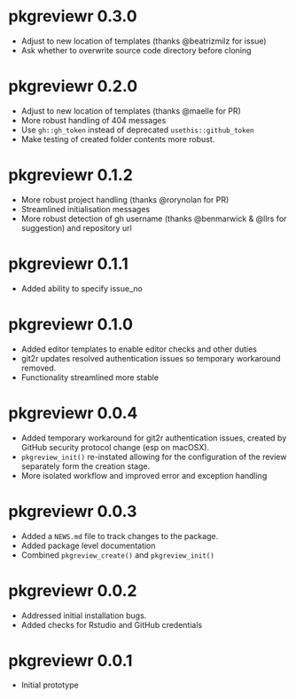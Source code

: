# pkgreviewr 0.3.0

* Adjust to new location of templates (thanks @beatrizmilz for issue)
* Ask whether to overwrite source code directory before cloning

# pkgreviewr 0.2.0

* Adjust to new location of templates (thanks @maelle for PR)
* More robust handling of 404 messages
* Use `gh::gh_token` instead of deprecated `usethis::github_token`
* Make testing of created folder contents more robust.

# pkgreviewr 0.1.2

* More robust project handling (thanks @rorynolan for PR)
* Streamlined initialisation messages
* More robust detection of gh username (thanks @benmarwick & @llrs for suggestion) and repository url

# pkgreviewr 0.1.1

* Added ability to specify issue_no


# pkgreviewr 0.1.0

* Added editor templates to enable editor checks and other duties
* git2r updates resolved authentication issues so temporary workaround removed.
* Functionality streamlined more stable

# pkgreviewr 0.0.4

* Added temporary workaround for git2r authentication issues, created by GitHub security protocol change (esp on macOSX).
* `pkgreview_init()` re-instated allowing for the configuration of the review separately form the creation stage.
* More isolated workflow and improved error and exception handling



# pkgreviewr 0.0.3

* Added a `NEWS.md` file to track changes to the package.
* Added package level documentation
* Combined `pkgreview_create()` and `pkgreview_init()`


# pkgreviewr 0.0.2

* Addressed initial installation bugs.
* Added checks for Rstudio and GitHub credentials


# pkgreviewr 0.0.1

* Initial prototype

